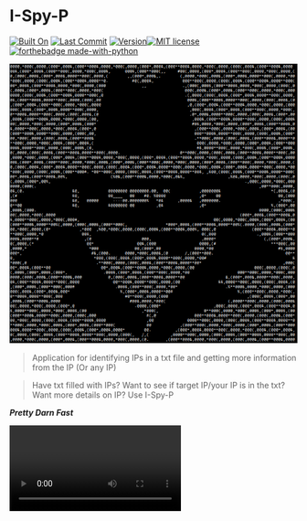 # I-Spy-P
[![Built On](https://img.shields.io/badge/python-3.7-brightgreen)](https://img.shields.io/badge/python-3.7-brightgreen) [![Last Commit](https://img.shields.io/github/last-commit/byhay1/python_challenge)](https://img.shields.io/github/last-commit/byhay1/python_challenge) [![Version](https://img.shields.io/badge/Version-1.0-blue)](https://img.shields.io/badge/Version-1.0-blue)[![MIT license](https://img.shields.io/badge/License-MIT-blue.svg)](https://lbesson.mit-license.org/) [![forthebadge made-with-python](http://ForTheBadge.com/images/badges/made-with-python.svg)](https://www.python.org/)

![ISPYP](https://raw.githubusercontent.com/byhay1/python_challenge/master/images/I-Spy-P.png)

> Application for identifying IPs in a txt file and getting more information from the IP (Or any IP)

> Have txt filled with IPs? Want to see if target IP/your IP is in the txt? Want more details on IP? Use I-Spy-P




***Pretty Darn Fast***

<VIDEO HERE>

- What made the challenge "challenging" was using native python solely for all of the code. No 3rd-party Modules/Packages!
- However, even without BeautifulSoup, Selenium, and even Pandas, the code ran well.



---

## Table of Contents 

- [Installation](#installation)
- [Features](#features)
- [Usage-Help](#usage-help)
- [Tests](#tests)
- [Future](#future)
- [Support](#support)



---

## Installation

- Python 3.X installed
- Terminal or IDE capable of running .py scripts
- IDE like PyCharm, Atom, Spyder is preferred to properly execute GET requests for GeoIP/RDAP

### Setup

> update and install python

```shell
$ cd /usr/src
$ sudo wget https://www.python.org/ftp/python/3.7.4/Python-3.7.4.tgzs
```

> extract the package

```shell
$ sudo tar xzf Python-3.7.4.tgz
```

> compile python

```shell
$ cd Python-3.7.4
$ sudo ./configure --enable-optimizations
$ sudo make altinstall
```

---

## Features
- Ability to parse through text to find and extract IPs. Code can be easily modified to export all IPs found in document into another .txt file or .csv. 
- Search target IP against geoIP and RDAP apis to extract additional information about the target IP
---
## Usage-Help 
![helpme](https://raw.githubusercontent.com/byhay1/python_challenge/master/images/Help.png)

---
## Tests

- Sample txt file and IPs within the .txt are in the test folder
- Utilized both <a href="http://api.db-ip.com/v2/free/" target="_blank">DB-IP API</a> and 
<a href="https://www.rdap.net/ip/" target="_blank">RDAP API</a> to get information on IP easier.

---


## Future

- Creating a docker image so others can use
- Better UI
- Better formatting

---

## Support

Reach out to me to help support the app!

- Github, just create commits
- Other social networks coming soon 

---

## Donations

- BTC: Add Later
- LTC:  Add Later
- ETH:  Add Later
